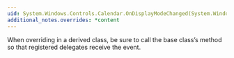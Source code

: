 ```yaml
---
uid: System.Windows.Controls.Calendar.OnDisplayModeChanged(System.Windows.Controls.CalendarModeChangedEventArgs)
additional_notes.overrides: *content
---
```


<p>When overriding <xref href="System.Windows.Controls.Calendar.OnDisplayModeChanged(System.Windows.Controls.CalendarModeChangedEventArgs)"></xref> in a derived class, be sure to call the base class’s <xref href="System.Windows.Controls.Calendar.OnDisplayModeChanged(System.Windows.Controls.CalendarModeChangedEventArgs)"></xref> method so that registered delegates receive the event.</p>


